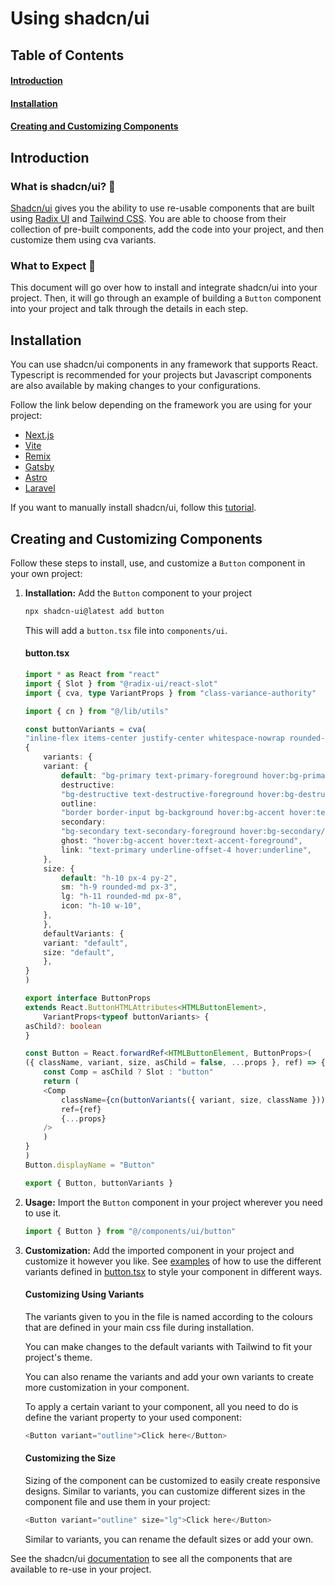 # Using shadcn/ui

## Table of Contents

#### [Introduction](#introduction-1)

#### [Installation](#installation-1)

#### [Creating and Customizing Components](#creating-and-customizing-components-1)

## Introduction

### What is shadcn/ui? 🤔

[Shadcn/ui](https://ui.shadcn.com/) gives you the ability to use re-usable components that are built using [Radix UI](https://www.radix-ui.com/) and [Tailwind CSS](https://tailwindcss.com/). You are able to choose from their collection of pre-built components, add the code into your project, and then customize them using cva variants.

### What to Expect 📄

This document will go over how to install and integrate shadcn/ui into your project. Then, it will go through an example of building a `Button` component into your project and talk through the details in each step.

## Installation

You can use shadcn/ui components in any framework that supports React. Typescript is recommended for your projects but Javascript components are also available by making changes to your configurations.

Follow the link below depending on the framework you are using for your project:

- [Next.js](https://ui.shadcn.com/docs/installation/next)
- [Vite](https://ui.shadcn.com/docs/installation/vite)
- [Remix](https://ui.shadcn.com/docs/installation/remix)
- [Gatsby](https://ui.shadcn.com/docs/installation/gatsby)
- [Astro](https://ui.shadcn.com/docs/installation/astro)
- [Laravel](https://ui.shadcn.com/docs/installation/laravel)

If you want to manually install shadcn/ui, follow this [tutorial](https://ui.shadcn.com/docs/installation/manual).

## Creating and Customizing Components

<!-- This [document](https://ui.shadcn.com/docs/components/button) shows the steps you need to take in order to install and use a `Button` component in your project.  -->

Follow these steps to install, use, and customize a `Button` component in your own project:

1. **Installation:** Add the `Button` component to your project

   ```bash
   npx shadcn-ui@latest add button
   ```

   This will add a `button.tsx` file into `components/ui`.

   #### button.tsx

   ```Typescript
   import * as React from "react"
   import { Slot } from "@radix-ui/react-slot"
   import { cva, type VariantProps } from "class-variance-authority"

   import { cn } from "@/lib/utils"

   const buttonVariants = cva(
   "inline-flex items-center justify-center whitespace-nowrap rounded-md text-sm font-medium ring-offset-background transition-colors focus-visible:outline-none focus-visible:ring-2 focus-visible:ring-ring focus-visible:ring-offset-2 disabled:pointer-events-none disabled:opacity-50",
   {
       variants: {
       variant: {
           default: "bg-primary text-primary-foreground hover:bg-primary/90",
           destructive:
           "bg-destructive text-destructive-foreground hover:bg-destructive/90",
           outline:
           "border border-input bg-background hover:bg-accent hover:text-accent-foreground",
           secondary:
           "bg-secondary text-secondary-foreground hover:bg-secondary/80",
           ghost: "hover:bg-accent hover:text-accent-foreground",
           link: "text-primary underline-offset-4 hover:underline",
       },
       size: {
           default: "h-10 px-4 py-2",
           sm: "h-9 rounded-md px-3",
           lg: "h-11 rounded-md px-8",
           icon: "h-10 w-10",
       },
       },
       defaultVariants: {
       variant: "default",
       size: "default",
       },
   }
   )

   export interface ButtonProps
   extends React.ButtonHTMLAttributes<HTMLButtonElement>,
       VariantProps<typeof buttonVariants> {
   asChild?: boolean
   }

   const Button = React.forwardRef<HTMLButtonElement, ButtonProps>(
   ({ className, variant, size, asChild = false, ...props }, ref) => {
       const Comp = asChild ? Slot : "button"
       return (
       <Comp
           className={cn(buttonVariants({ variant, size, className }))}
           ref={ref}
           {...props}
       />
       )
   }
   )
   Button.displayName = "Button"

   export { Button, buttonVariants }

   ```

2. **Usage:** Import the `Button` component in your project wherever you need to use it.

   ```Typescript
   import { Button } from "@/components/ui/button"
   ```

3. **Customization:** Add the imported component in your project and customize it however you like. See [examples](https://ui.shadcn.com/docs/components/button#examples) of how to use the different variants defined in [button.tsx](#buttontsx) to style your component in different ways.

   #### Customizing Using Variants

   The variants given to you in the file is named according to the colours that are defined in your main css file during installation.

   You can make changes to the default variants with Tailwind to fit your project's theme.

   You can also rename the variants and add your own variants to create more customization in your component.

   To apply a certain variant to your component, all you need to do is define the variant property to your used component:

   ```Typescript
   <Button variant="outline">Click here</Button>
   ```

   #### Customizing the Size

   Sizing of the component can be customized to easily create responsive designs. Similar to variants, you can customize different sizes in the component file and use them in your project:

   ```Typescript
   <Button variant="outline" size="lg">Click here</Button>
   ```

   Similar to variants, you can rename the default sizes or add your own.

See the shadcn/ui [documentation](https://ui.shadcn.com/docs/components/accordion) to see all the components that are available to re-use in your project.
